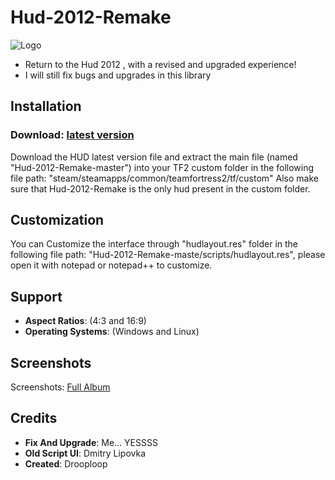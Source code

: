 # Hud-2012-Remake
![Logo](https://i.imgur.com/X3SWG5h.jpeg)
- Return to the Hud 2012 , with a revised and upgraded experience!
- I will still fix bugs and upgrades in this library

## Installation
### Download: [latest version](https://github.com/K-M19/Hud-2012-Remake/archive/refs/heads/master.zip)
Download the HUD latest version file and extract the main file (named "Hud-2012-Remake-master") into your TF2 custom folder in the following file path: "steam/steamapps/common/teamfortress2/tf/custom"
Also make sure that Hud-2012-Remake is the only hud present in the custom folder.

## Customization
You can Customize the interface through "hudlayout.res" folder in the following file path: "Hud-2012-Remake-maste/scripts/hudlayout.res", please open it with notepad or notepad++ to customize.


## Support
- **Aspect Ratios**: (4:3 and 16:9)
- **Operating Systems**: (Windows and Linux)

## Screenshots
Screenshots: [Full Album](https://imgur.com/a/2BX1pYD)

## Credits
- **Fix And Upgrade**: Me... YESSSS
- **Old Script UI**: Dmitry Lipovka
- **Created**: Drooploop
